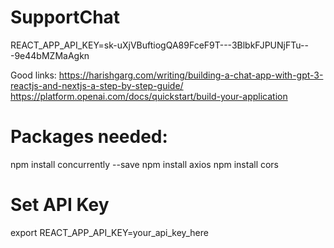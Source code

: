 # SupportChat

REACT_APP_API_KEY=sk-uXjVBuftiogQA89FceF9T---3BlbkFJPUNjFTu---9e44bMZMaAgkn

Good links:
https://harishgarg.com/writing/building-a-chat-app-with-gpt-3-reactjs-and-nextjs-a-step-by-step-guide/
https://platform.openai.com/docs/quickstart/build-your-application

# Packages needed:

npm install concurrently --save
npm install axios
npm install cors

# Set API Key

export REACT_APP_API_KEY=your_api_key_here
